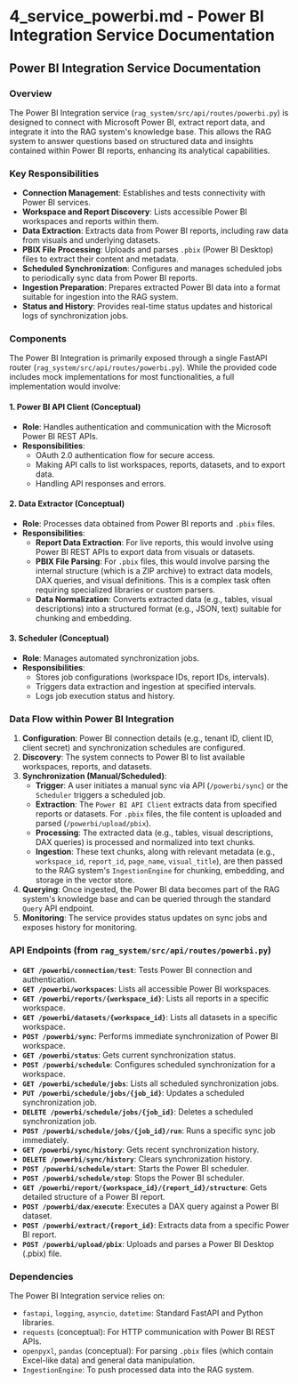 # 4_service_powerbi.md - Power BI Integration Service Documentation

## Power BI Integration Service Documentation

### Overview

The Power BI Integration service (`rag_system/src/api/routes/powerbi.py`) is designed to connect with Microsoft Power BI, extract report data, and integrate it into the RAG system's knowledge base. This allows the RAG system to answer questions based on structured data and insights contained within Power BI reports, enhancing its analytical capabilities.

### Key Responsibilities

*   **Connection Management**: Establishes and tests connectivity with Power BI services.
*   **Workspace and Report Discovery**: Lists accessible Power BI workspaces and reports within them.
*   **Data Extraction**: Extracts data from Power BI reports, including raw data from visuals and underlying datasets.
*   **PBIX File Processing**: Uploads and parses `.pbix` (Power BI Desktop) files to extract their content and metadata.
*   **Scheduled Synchronization**: Configures and manages scheduled jobs to periodically sync data from Power BI reports.
*   **Ingestion Preparation**: Prepares extracted Power BI data into a format suitable for ingestion into the RAG system.
*   **Status and History**: Provides real-time status updates and historical logs of synchronization jobs.

### Components

The Power BI Integration is primarily exposed through a single FastAPI router (`rag_system/src/api/routes/powerbi.py`). While the provided code includes mock implementations for most functionalities, a full implementation would involve:

#### 1. Power BI API Client (Conceptual)

*   **Role**: Handles authentication and communication with the Microsoft Power BI REST APIs.
*   **Responsibilities**:
    *   OAuth 2.0 authentication flow for secure access.
    *   Making API calls to list workspaces, reports, datasets, and to export data.
    *   Handling API responses and errors.

#### 2. Data Extractor (Conceptual)

*   **Role**: Processes data obtained from Power BI reports and `.pbix` files.
*   **Responsibilities**:
    *   **Report Data Extraction**: For live reports, this would involve using Power BI REST APIs to export data from visuals or datasets.
    *   **PBIX File Parsing**: For `.pbix` files, this would involve parsing the internal structure (which is a ZIP archive) to extract data models, DAX queries, and visual definitions. This is a complex task often requiring specialized libraries or custom parsers.
    *   **Data Normalization**: Converts extracted data (e.g., tables, visual descriptions) into a structured format (e.g., JSON, text) suitable for chunking and embedding.

#### 3. Scheduler (Conceptual)

*   **Role**: Manages automated synchronization jobs.
*   **Responsibilities**:
    *   Stores job configurations (workspace IDs, report IDs, intervals).
    *   Triggers data extraction and ingestion at specified intervals.
    *   Logs job execution status and history.

### Data Flow within Power BI Integration

1.  **Configuration**: Power BI connection details (e.g., tenant ID, client ID, client secret) and synchronization schedules are configured.
2.  **Discovery**: The system connects to Power BI to list available workspaces, reports, and datasets.
3.  **Synchronization (Manual/Scheduled)**:
    *   **Trigger**: A user initiates a manual sync via API (`/powerbi/sync`) or the `Scheduler` triggers a scheduled job.
    *   **Extraction**: The `Power BI API Client` extracts data from specified reports or datasets. For `.pbix` files, the file content is uploaded and parsed (`/powerbi/upload/pbix`).
    *   **Processing**: The extracted data (e.g., tables, visual descriptions, DAX queries) is processed and normalized into text chunks.
    *   **Ingestion**: These text chunks, along with relevant metadata (e.g., `workspace_id`, `report_id`, `page_name`, `visual_title`), are then passed to the RAG system's `IngestionEngine` for chunking, embedding, and storage in the vector store.
4.  **Querying**: Once ingested, the Power BI data becomes part of the RAG system's knowledge base and can be queried through the standard `Query` API endpoint.
5.  **Monitoring**: The service provides status updates on sync jobs and exposes history for monitoring.

### API Endpoints (from `rag_system/src/api/routes/powerbi.py`)

*   **`GET /powerbi/connection/test`**: Tests Power BI connection and authentication.
*   **`GET /powerbi/workspaces`**: Lists all accessible Power BI workspaces.
*   **`GET /powerbi/reports/{workspace_id}`**: Lists all reports in a specific workspace.
*   **`GET /powerbi/datasets/{workspace_id}`**: Lists all datasets in a specific workspace.
*   **`POST /powerbi/sync`**: Performs immediate synchronization of Power BI workspace.
*   **`GET /powerbi/status`**: Gets current synchronization status.
*   **`POST /powerbi/schedule`**: Configures scheduled synchronization for a workspace.
*   **`GET /powerbi/schedule/jobs`**: Lists all scheduled synchronization jobs.
*   **`PUT /powerbi/schedule/jobs/{job_id}`**: Updates a scheduled synchronization job.
*   **`DELETE /powerbi/schedule/jobs/{job_id}`**: Deletes a scheduled synchronization job.
*   **`POST /powerbi/schedule/jobs/{job_id}/run`**: Runs a specific sync job immediately.
*   **`GET /powerbi/sync/history`**: Gets recent synchronization history.
*   **`DELETE /powerbi/sync/history`**: Clears synchronization history.
*   **`POST /powerbi/schedule/start`**: Starts the Power BI scheduler.
*   **`POST /powerbi/schedule/stop`**: Stops the Power BI scheduler.
*   **`GET /powerbi/report/{workspace_id}/{report_id}/structure`**: Gets detailed structure of a Power BI report.
*   **`POST /powerbi/dax/execute`**: Executes a DAX query against a Power BI dataset.
*   **`POST /powerbi/extract/{report_id}`**: Extracts data from a specific Power BI report.
*   **`POST /powerbi/upload/pbix`**: Uploads and parses a Power BI Desktop (.pbix) file.

### Dependencies

The Power BI Integration service relies on:

*   `fastapi`, `logging`, `asyncio`, `datetime`: Standard FastAPI and Python libraries.
*   `requests` (conceptual): For HTTP communication with Power BI REST APIs.
*   `openpyxl`, `pandas` (conceptual): For parsing `.pbix` files (which contain Excel-like data) and general data manipulation.
*   `IngestionEngine`: To push processed data into the RAG system.